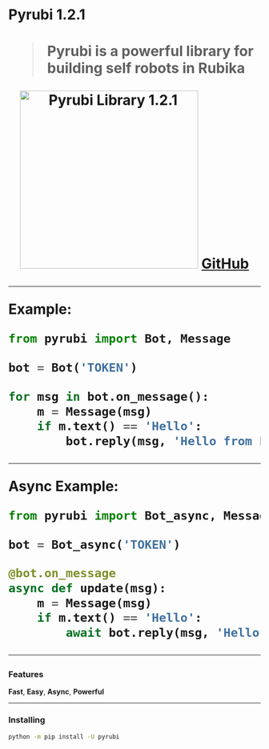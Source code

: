 <h1>Pyrubi 1.2.1<h1/>

> Pyrubi is a powerful library for building self robots in Rubika

<p align='center'>
    <img src='https://iili.io/HIjPRS9.jpg' alt='Pyrubi Library 1.2.1' width='356'>
    <a href='https://github.com/AliGanji1/pyrubi'>GitHub</a>
</p>

<hr>

**Example:**
``` python
from pyrubi import Bot, Message

bot = Bot('TOKEN')

for msg in bot.on_message():
    m = Message(msg)
    if m.text() == 'Hello':
        bot.reply(msg, 'Hello from Pyrubi Library')
```

<hr>

**Async Example:**
``` python
from pyrubi import Bot_async, Message

bot = Bot_async('TOKEN')

@bot.on_message
async def update(msg):
    m = Message(msg)
    if m.text() == 'Hello':
        await bot.reply(msg, 'Hello from Pyrubi Library')
```

<hr>

### Features

**Fast**, **Easy**, **Async**, **Powerful**

<hr>

### Installing

``` bash
python -m pip install -U pyrubi
```